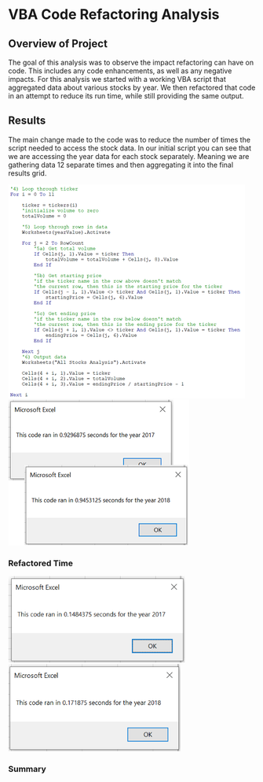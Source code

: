 # VBA Code Refactoring Analysis

## Overview of Project

The goal of this analysis was to observe the impact refactoring can have on code. This includes any code enhancements, as well as any negative impacts. For this analysis we started with a working VBA script that aggregated data about various stocks by year. We then refactored that code in an attempt to reduce its run time, while still providing the same output.

## Results

The main change made to the code was to reduce the number of times the script needed to access the stock data. In our initial script you can see that we are accessing the year data for each stock separately. Meaning we are gathering data 12 separate times and then aggregating it into the final results grid.

<img src="https://raw.githubusercontent.com/xJeris/BC-stock-analysis/main/challenge/resources/VBA_Challenge_OrignalCode.png" width="482">

<img src="https://raw.githubusercontent.com/xJeris/BC-stock-analysis/main/challenge/resources/VBA_Challenge_OrignalTimes.png" width="369">

### Refactored Time

<img src="https://raw.githubusercontent.com/xJeris/BC-stock-analysis/main/challenge/resources/VBA_Challenge_2017.png" width="360">
<img src="https://raw.githubusercontent.com/xJeris/BC-stock-analysis/main/challenge/resources/VBA_Challenge_2018.png" width="351">

### Summary



